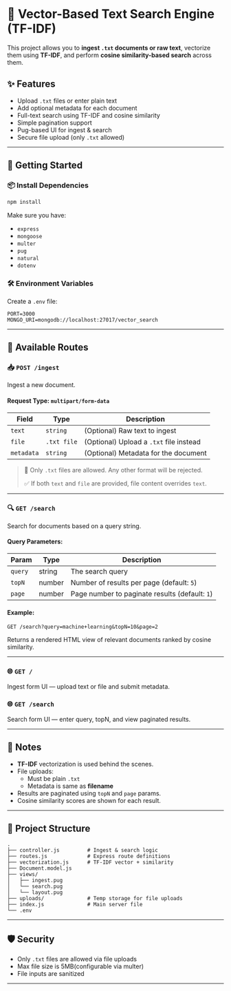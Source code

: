 

# 🧠 Vector-Based Text Search Engine (TF-IDF)

This project allows you to **ingest `.txt` documents or raw text**, vectorize them using **TF-IDF**, and perform **cosine similarity-based search** across them.

## ✨ Features

- Upload `.txt` files or enter plain text
- Add optional metadata for each document
- Full-text search using TF-IDF and cosine similarity
- Simple pagination support
- Pug-based UI for ingest & search
- Secure file upload (only `.txt` allowed)

---

## 🚀 Getting Started

### 📦 Install Dependencies

```bash
npm install
```

Make sure you have:
- `express`
- `mongoose`
- `multer`
- `pug`
- `natural`
- `dotenv`

### 🛠️ Environment Variables

Create a `.env` file:

```env
PORT=3000
MONGO_URI=mongodb://localhost:27017/vector_search
```

---

## 🔌 Available Routes

### 📥 `POST /ingest`

Ingest a new document.

#### Request Type: `multipart/form-data`

| Field     | Type        | Description                                     |
|-----------|-------------|-------------------------------------------------|
| `text`    | `string`    | (Optional) Raw text to ingest                   |
| `file`    | `.txt file` | (Optional) Upload a `.txt` file instead         |
| `metadata`| `string`    | (Optional) Metadata for the document            |

> 🔐 Only `.txt` files are allowed. Any other format will be rejected.
>  
> ✅ If both `text` and `file` are provided, file content overrides `text`.

---

### 🔍 `GET /search`

Search for documents based on a query string.

#### Query Parameters:

| Param   | Type     | Description                                  |
|---------|----------|----------------------------------------------|
| `query` | string   | The search query                             |
| `topN`  | number   | Number of results per page (default: `5`)    |
| `page`  | number   | Page number to paginate results (default: `1`) |

#### Example:

```
GET /search?query=machine+learning&topN=10&page=2
```

Returns a rendered HTML view of relevant documents ranked by cosine similarity.

---

### 🌐 `GET /`

Ingest form UI — upload text or file and submit metadata.

### 🌐 `GET /search`

Search form UI — enter query, topN, and view paginated results.

---

## 📝 Notes

- **TF-IDF** vectorization is used behind the scenes.
- File uploads:
  - Must be plain `.txt`
  - Metadata is same as **filename** 
- Results are paginated using `topN` and `page` params.
- Cosine similarity scores are shown for each result.

---

## 📁 Project Structure

```
.
├── controller.js         # Ingest & search logic
├── routes.js             # Express route definitions
├── vectorization.js      # TF-IDF vector + similarity
├── Document.model.js
├── views/
│   ├── ingest.pug
│   └── search.pug
│   └── layout.pug
├── uploads/              # Temp storage for file uploads
├── index.js              # Main server file
└── .env
```

---

## 🛡️ Security

- Only `.txt` files are allowed via file uploads
- Max file size is 5MB(configurable via multer)
- File inputs are sanitized


---
